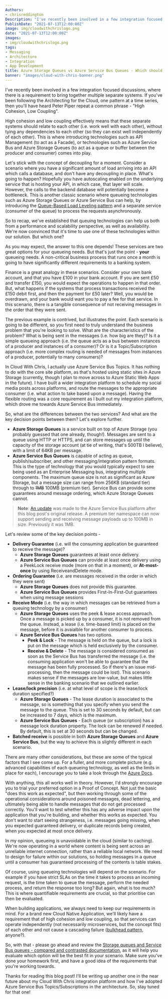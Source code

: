 ```yaml
---
Authors: 
- chrisreddington
Description: "I've recently been involved in a few integration focused discussions, where there is a requirement to bring together multiple separate systems. If you've been following the Architecting for the Cloud, one pattern at a time series, then you'll have heard Peter Piper repeat a common phrase - 'High Cohesion, Low Coupling'."
PublishDate: "2021-07-13T12:00:00Z"
image: img/cloudwithchrislogo.png
date: "2021-07-13T12:00:00Z"
images:
- img/cloudwithchrislogo.png
tags:
- Messaging
- Architecture
- Integration
- App Development
title: Azure Storage Queues vs Azure Service Bus Queues - Which should I use when?
banner: "images/cloud-with-chris-banner.png"
---
```

I've recently been involved in a few integration focused discussions, where there is a requirement to bring together multiple separate systems. If you've been following the Architecting for the Cloud, one pattern at a time series, then you'll have heard Peter Piper repeat a common phrase - "High Cohesion, Low Coupling".

High cohesion and low coupling effectively means that these separate systems should relate to each other (i.e. work well with each other), without tying any dependencies to each other (so they can exist well independently of each other). This is where introducing technologies such as API Management (to act as a Facade), or technologies such as Azure Service Bus and Azure Storage Queues (to act as a queue or buffer between the producer and consumer) comes into play.

Let's stick with the concept of decoupling for a moment. Consider a scenario where you have a significant amount of load arriving into an API which calls a database, and don't have any decoupling in place. What's going to happen? Hopefully you have autoscaling enabled on the underlying service that is hosting your API, in which case, that layer will scale. However, the calls to the backend database will potentially become a bottleneck. This is another classic scenario where queueing technologies such as Azure Storage Queues or Azure Service Bus can help, by introducing the [Queue-Based Load Leveling pattern](https://docs.microsoft.com/en-us/azure/architecture/patterns/queue-based-load-leveling) and a separate service (consumer of the queue) to process the requests asynchronously.

So to recap, we've established that queuing technologies can help us both from a performance and scalability perspective, as well as availability. We're now convinced that it's time to use one of these technologies within our solution. But which one?

As you may expect, the answer to this one depends! These services are two great options for your queueing needs. But that's just the point - **your** queueing needs. A non-critical business process that runs once a month is going to have significantly different requirements to a banking system.

Finance is a great analogy in these scenarios. Consider your own bank account, and that you have £100 in your bank account. If you are sent £50 and transfer £150, you would expect the operations to happen in that order. But, what happens if the systems that process transactions received the £150 debit first, and then the payment for £50 later? Well, you would be overdrawn, and your bank would want you to pay a fee for that service. In this scenario, there is a tangible consequence of not receiving messages in the order that they were sent.

The previous example is contrived, but illustrates the point. Each scenario is going to be different, so you first need to truly understand the business problem that you're looking to solve. What are the characteristics of the problem? What is being sent in the messages (i.e. how big are they)? Is it a simple queueing approach (i.e. the queue acts as a bus between instances of a producer and instances of a consumer)? Or is it a Topic/Subscription approach (i.e. more complex routing is needed of messages from instances of a producer, potentially to many consumers)?

In Cloud With Chris, I actually use Azure Service Bus Topics. It has nothing to do with the core site platform, as that's hosted using static sites in Azure Storage (currently, though I plan to move across to Azure Static Web Apps in the future). I have built a wider integration platform to schedule my social media posts across platforms, and route the messages to the appropriate consumer (i.e. what action to take based upon a message). Having the flexible routing was a core requirement as I built out my integration platform, which drove me towards Azure Service Bus immediately.

So, what are the differences between the two services? And what are the key decision points between them? Let's explore further.

* **Azure Storage Queues** is a service built on top of Azure Storage (you probably guessed that one already, though!). Messages are sent to a queue using HTTP or HTTPS, and can store messages up until the capacity of the storage account (at tie of writing, that's 500TB I believe), with a limit of 64KB per message.
* **Azure Service Bus Queues** is capable of acting as queue, publish/subscriber, and other messaging/integration pattern formats. This is the type of technology that you would typically expect to see being used as an Enterprise Messaging bus, integrating multiple components. The maximum queue size is not as significant as Azure Storage, but a message size can range from 256KB (standard tier) through to ~~1MB~~ 100MB (premium tier). Service Bus can provide some guarantees around message ordering, which Azure Storage Queues cannot.

> **Note**: [An update](https://azure.microsoft.com/en-gb/updates/public-preview-azure-service-bus-support-for-large-messages/) was made to the Azure Service Bus platform after this blog post's original release. A premium tier namespace can now support sending and receiving message payloads up to 100MB in size. Previously it was 1MB.

Let's review some of the key decision points -

* **Delivery Guarantee** (i.e. will the consuming application be guaranteed to receive the message)?
  * **Azure Storage Queues** guarantees at least once delivery.
  * **Azure Service Bus Queues** can provide at least once delivery using a PeekLock receive mode (more on that in a moment), or **At-most-once** by using ReceiveandDelete mode.
* **Ordering Guarantee** (i.e. are messages received in the order in which they were sent)
  * **Azure Storage Queues** does not provide this guarantee.
  * **Azure Service Bus Queues** provides First-In-First-Out guarantees when using message sessions
* **Receive Mode** (i.e. the way in which messages can be retrieved from a queuing technology by a consumer)
  * **Azure Storage Queues** uses the peek & lease access approach. Once a message is picked up by a consumer, it is not removed from the queue. Instead, a lease (i.e. time-based limit) is placed on the message, before it is avaialble for another consumer to process.
  * **Azure Service Bus Queues** has two options.
    * **Peek & Lock** - The message is held on the queue, but a lock is put on the message which is held exclusively by the consumer.
    * **Receive & Delete** - The message is considered consumed as soon as the Service Bus has transferred the message (i.e. the consuming application won't be able to guarantee that the message has been fully processed. So if there's an issue mid-processing, then the message could be lost). This scenario makes sense if the messages are low-value, but makes little sense in the banking scenario that we outlined earlier.
* **Lease/lock precision** (i.e. at what level of scope is the lease/lock duration specified?)
  * **Azure Storage Queues** - The lease duration is associated to the message, so is something that you specify when you send the message to the queue. This is set to 30 seconds by default, but can be increased to 7 days, which is the maximum.
  * **Azure Service Bus Queues** - Each queue (or subscription) has a message lock duration property. The lock can be renewed if needed. By default, this is set at 30 seconds but can be changed.
* **Batched receive** is possible in both **Azure Storage Queues** and **Azure Service Bus**, but the way to achieve this is slightly different in each scenario.

There are many other considerations, but these are some of the typical factors that I see come up. For a fuller, and more complete picture (e.g. advanced capabilities of each queueing technology, as well as the limits in place for each), I encourage you to take a look through the [Azure Docs](https://docs.microsoft.com/en-us/azure/service-bus-messaging/service-bus-azure-and-service-bus-queues-compared-contrasted).

With anything, this all works well in theory. However, I'd strongly encourage you to trial your preferred option in a Proof of Concept. Not just the basic "does this work as expected", but then working through some of the operational considerations around poisoned messages, dead lettering, and ultimately being able to handle messages that do not get processed correctly. You'll want to test whether this has any adverse impact upon the application that you're building, and whether this works as expected. You don't want to start seeing strangeness, i.e. messages going missing, when you expected guaranteed delivery, or duplicate records being created, when you expected at most once delivery.

In my opinion, queueing is unavoidable in the cloud (similar to caching). We're now operating in a world where content is being sent across an unreliable internet connection, rather than a reliable local network. We need to design for failure within our solutions, so holding messages in a queue until a consumer has guaranteed processing of the contents is table stakes.

Of course, using queueing technologies will depend on the scenario. For example if you have strict SLAs on the time it takes to process an incoming request, is the time taken to queue the message, perform the needed process, and return the response too long? But again, what is too much? This is where quantifiable requirements are crucial, so that prioritise can then be evaluated.

When building applications, we always need to keep our requirements in mind. For a brand new Cloud Native Application, we'll likely have a requirement that of high cohesion and low coupling, so that services can operate independently (not necessarily microservices, but the concept fits) of each other and not cause a cascading failure ([bulkhead pattern](https://docs.microsoft.com/en-us/azure/architecture/patterns/bulkhead), anyone?).

So, with that - please go ahead and review the [Storage queues and Service Bus queues - compared and contrasted documentation](https://docs.microsoft.com/en-us/azure/service-bus-messaging/service-bus-azure-and-service-bus-queues-compared-contrasted), as it will help you evaluate which option will be the best fit in your scenario. Make sure you've done your homework first, and have a good idea of the requirements that you're working towards.

Thanks for reading this blog post! I'll be writing up another one in the near future about my Cloud With Chris integration platform and how I've adopted Azure Service Bus Topics/Subscriptions in the architecture. So, stay tuned for that one!